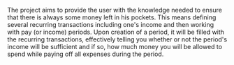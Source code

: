 The project aims to provide the user with the knowledge needed to ensure that there is always some money left in his pockets. This means defining several recurring transactions including one's income and then working with pay (or income) periods. Upon creation of a period, it will be filled with the recurring transactions, effectively telling you whether or not the period's income will be sufficient and if so, how much money you will be allowed to spend while paying off all expenses during the period.